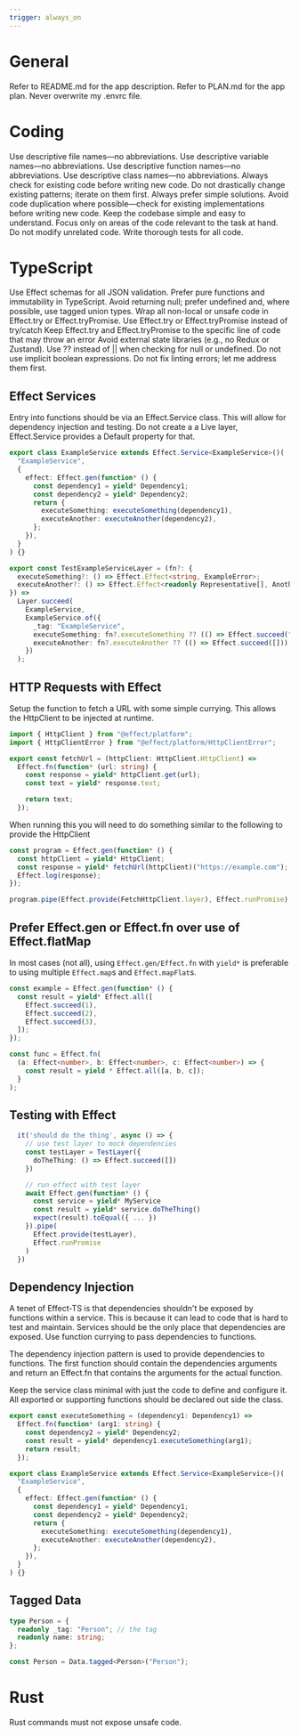```yaml
---
trigger: always_on
---
```


# General

Refer to README.md for the app description.
Refer to PLAN.md for the app plan.
Never overwrite my .envrc file.

# Coding

Use descriptive file names—no abbreviations.
Use descriptive variable names—no abbreviations.
Use descriptive function names—no abbreviations.
Use descriptive class names—no abbreviations.
Always check for existing code before writing new code.
Do not drastically change existing patterns; iterate on them first.
Always prefer simple solutions.
Avoid code duplication where possible—check for existing implementations before writing new code.
Keep the codebase simple and easy to understand.
Focus only on areas of the code relevant to the task at hand.
Do not modify unrelated code.
Write thorough tests for all code.

# TypeScript

Use Effect schemas for all JSON validation.
Prefer pure functions and immutability in TypeScript.
Avoid returning null; prefer undefined and, where possible, use tagged union types.
Wrap all non-local or unsafe code in Effect.try or Effect.tryPromise.
Use Effect.try or Effect.tryPromise instead of try/catch
Keep Effect.try and Effect.tryPromise to the specific line of code that may throw an error
Avoid external state libraries (e.g., no Redux or Zustand).
Use ?? instead of || when checking for null or undefined.
Do not use implicit boolean expressions.
Do not fix linting errors; let me address them first.

## Effect Services

Entry into functions should be via an Effect.Service class. This will allow for dependency injection and testing. Do not create a a Live layer, Effect.Service provides a Default property for that.

```typescript
export class ExampleService extends Effect.Service<ExampleService>()(
  "ExampleService",
  {
    effect: Effect.gen(function* () {
      const dependency1 = yield* Dependency1;
      const dependency2 = yield* Dependency2;
      return {
        executeSomething: executeSomething(dependency1),
        executeAnother: executeAnother(dependency2),
      };
    }),
  }
) {}

export const TestExampleServiceLayer = (fn?: {
  executeSomething?: () => Effect.Effect<string, ExampleError>;
  executeAnother?: () => Effect.Effect<readonly Representative[], AnotherError>;
}) =>
  Layer.succeed(
    ExampleService,
    ExampleService.of({
      _tag: "ExampleService",
      executeSomething: fn?.executeSomething ?? (() => Effect.succeed("")),
      executeAnother: fn?.executeAnother ?? (() => Effect.succeed([])),
    })
  );
```

## HTTP Requests with Effect

Setup the function to fetch a URL with some simple currying. This allows the HttpClient to be injected at runtime.

```typescript
import { HttpClient } from "@effect/platform";
import { HttpClientError } from "@effect/platform/HttpClientError";

export const fetchUrl = (httpClient: HttpClient.HttpClient) =>
  Effect.fn(function* (url: string) {
    const response = yield* httpClient.get(url);
    const text = yield* response.text;

    return text;
  });
```

When running this you will need to do something similar to the following to provide the HttpClient

```typescript
const program = Effect.gen(function* () {
  const httpClient = yield* HttpClient;
  const response = yield* fetchUrl(httpClient)("https://example.com");
  Effect.log(response);
});

program.pipe(Effect.provide(FetchHttpClient.layer), Effect.runPromise);
```

## Prefer Effect.gen or Effect.fn over use of Effect.flatMap

In most cases (not all), using `Effect.gen/Effect.fn` with `yield*` is preferable to using multiple `Effect.map`s and `Effect.mapFlat`s.

```typescript
const example = Effect.gen(function* () {
  const result = yield* Effect.all([
    Effect.succeed(1),
    Effect.succeed(2),
    Effect.succeed(3),
  ]);
});

const func = Effect.fn(
  (a: Effect<number>, b: Effect<number>, c: Effect<number>) => {
    const result = yield * Effect.all([a, b, c]);
  }
);
```

## Testing with Effect

```typescript
  it('should do the thing', async () => {
    // use test layer to mock dependencies
    const testLayer = TestLayer({
      doTheThing: () => Effect.succeed([])
    })

    // run effect with test layer
    await Effect.gen(function* () {
      const service = yield* MyService
      const result = yield* service.doTheThing()
      expect(result).toEqual({ ... })
    }).pipe(
      Effect.provide(testLayer),
      Effect.runPromise
    )
  })
```

## Dependency Injection

A tenet of Effect-TS is that dependencies shouldn't be exposed by functions within a service. This is because it can lead to code that is hard to test and maintain. Services should be the only place that dependencies are exposed. Use function currying to pass dependencies to functions.

The dependency injection pattern is used to provide dependencies to functions. The first function should contain the dependencies arguments and return an Effect.fn that contains the arguments for the actual function.

Keep the service class minimal with just the code to define and configure it. All exported or supporting functions should be declared out side the class.

```typescript
export const executeSomething = (dependency1: Dependency1) =>
  Effect.fn(function* (arg1: string) {
    const dependency2 = yield* Dependency2;
    const result = yield* dependency1.executeSomething(arg1);
    return result;
  });

export class ExampleService extends Effect.Service<ExampleService>()(
  "ExampleService",
  {
    effect: Effect.gen(function* () {
      const dependency1 = yield* Dependency1;
      const dependency2 = yield* Dependency2;
      return {
        executeSomething: executeSomething(dependency1),
        executeAnother: executeAnother(dependency2),
      };
    }),
  }
) {}
```

## Tagged Data

```typescript
type Person = {
  readonly _tag: "Person"; // the tag
  readonly name: string;
};

const Person = Data.tagged<Person>("Person");
```

# Rust

Rust commands must not expose unsafe code.
